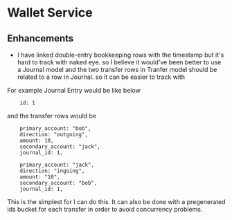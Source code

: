 # Wallet Service

## Enhancements

* I have linked double-entry bookkeeping rows with the timestamp but it's hard to track with naked eye. so I believe it would've been better to use a Journal model and the two transfer rows in Tranfer model should be related to a row in Journal.  so it can be easier to track with

For example Journal Entry would be like below

```info
    id: 1
```

and the transfer rows would be

```info
    primary_account: "bob",
    direction: "outgoing",
    amount: 10,
    secondary_account: "jack",
    journal_id: 1,

    primary_account: "jack",
    direction: "ingoing",
    amount: "10",
    secondary_account: "bob",
    journal_id: 1,
```

This is the simplest for I can do this. It can also be done with a pregenerated ids bucket for each transfer in order to avoid concurrency problems.
